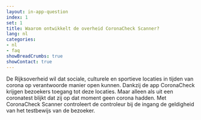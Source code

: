 ```yaml
---
layout: in-app-question
index: 1
set: 1
title: Waarom ontwikkelt de overheid CoronaCheck Scanner?
lang: nl
categories:
- nl
- faq
showBreadCrumbs: true
showContact: true
---
```

De Rijksoverheid wil dat sociale, culturele en sportieve locaties in tijden van corona op verantwoorde manier open kunnen. Dankzij de app CoronaCheck krijgen bezoekers toegang tot deze locaties. Maar alleen als uit een coronatest blijkt dat zij op dat moment geen corona hadden. Met CoronaCheck Scanner controleert de controleur bij de ingang de geldigheid van het testbewijs van de bezoeker.
